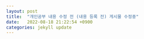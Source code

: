 ```yaml
---
layout: post
title:  "개인공부 내용 수정 전 (내용 등록 전) 게시물 수정중"
date:   2022-08-18 21:22:54 +0900
categories: jekyll update
---
```



[jekyll-docs]: https://jekyllrb.com/docs/home
[jekyll-gh]:   https://github.com/jekyll/jekyll
[jekyll-talk]: https://talk.jekyllrb.com/
